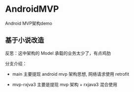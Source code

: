 # AndroidMVP
Android MVP架构demo

## 基于小说改造

反思：这中架构的 Model 承载的业务太少了，有点鸡肋

分支介绍：
  - main 主要提现 android mvp 架构思想, 网络请求使用 retrofit
  
  - mvp-rxjva3 主要是提现 mvp 架构 + rxjava3 混合使用